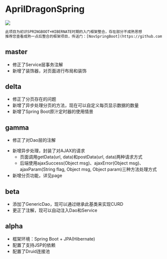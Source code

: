 # AprilDragonSpring
![](https://github.com/dragon-yuan/AprilDragonSpring/raw/master/src/main/webapp/images/pic.jpg)
<br>
```html
此项目为初识SPRINGBOOT+HIBERNATE时期的入门框架整合，存在部分不成熟思想
推荐您查看成熟一点后整合的框架项目，传送门：[NovSpringBoot](https://github.com/dragon-yuan/NovSpringBoot).
```
master
---

- 修正了Service层事务注解 
- 新增了装饰器，对页面进行布局和装饰 

delta
---

- 修正了分页存在的问题 
- 新增了异步处理分页的方法，现在可以自定义每页显示数据的数量 
- 新增了Spring Boot原汁定时器的使用情景 

gamma
---

- 修正了对Dao层的注解 
* 新增异步处理，封装了对AJAX的请求 
	* 页面调用getData(url, data)和postData(url, data)两种请求方式 
	* 后端使用ajaxSuccess(Object msg)、ajaxError(Object msg)、ajaxParam(String flag, Object msg, Object param)三种方法处理方式
* 新增分页功能，详见page 

beta
---

- 添加了GenericDao，现可以通过继承此基类来实现CURD 
- 更正了注解，现可以自动注入Dao和Service 

alpha
---

- 框架环境：Spring Boot + JPA(Hibernate) 
- 配置了支持JSP的依赖 
- 配置了Druid连接池 
